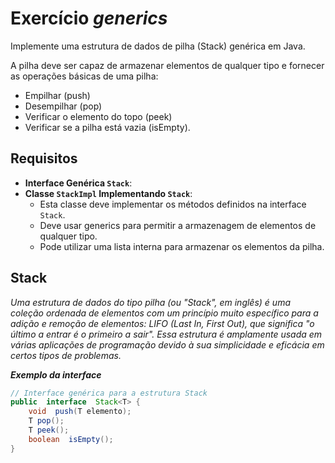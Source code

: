 # Exercício _generics_

Implemente uma estrutura de dados de pilha (Stack) genérica em Java.

A pilha deve ser capaz de armazenar elementos de qualquer tipo e fornecer as operações básicas de uma pilha:
*  Empilhar (push)
* Desempilhar (pop)
* Verificar o elemento do topo (peek)
* Verificar se a pilha está vazia (isEmpty).

## Requisitos
* **Interface Genérica `Stack`**:
* **Classe `StackImpl` Implementando `Stack`**:
    -   Esta classe deve implementar os métodos definidos na interface `Stack`.
    -   Deve usar generics para permitir a armazenagem de elementos de qualquer tipo.
    -   Pode utilizar uma lista interna para armazenar os elementos da pilha.


## Stack
_Uma estrutura de dados do tipo pilha (ou "Stack", em inglês) é uma coleção ordenada de elementos com um princípio muito específico para a adição e remoção de elementos: LIFO (Last In, First Out), que significa "o último a entrar é o primeiro a sair". Essa estrutura é amplamente usada em várias aplicações de programação devido à sua simplicidade e eficácia em certos tipos de problemas._

**_Exemplo da interface_**

```java
// Interface genérica para a estrutura Stack
public  interface  Stack<T> {
	void  push(T elemento);
	T pop();
	T peek();
	boolean  isEmpty();
}
```